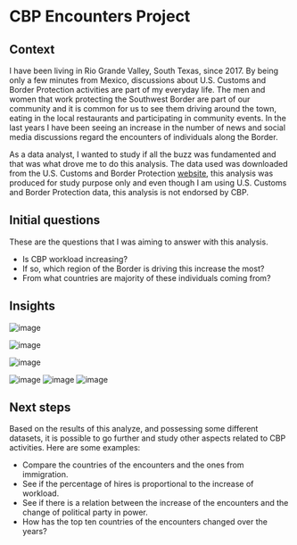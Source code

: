 # CBP Encounters Project

## Context

I have been living in Rio Grande Valley, South Texas, since 2017. By being only a few minutes from Mexico, discussions about U.S. Customs and Border Protection activities are part of my everyday life. The men and women that work protecting the Southwest Border are part of our community and it is common for us to see them driving around the town, eating in the local restaurants and participating in community events.
In the last years I have been seeing an increase in the number of news and social media discussions regard the encounters of individuals along the Border. 

As a data analyst, I wanted to study if all the buzz was fundamented and that was what drove me to do this analysis. The data used was downloaded from the U.S. Customs and Border Protection [website](https://www.cbp.gov/document/stats/nationwide-encounters), this analysis was produced for study purpose only and even though I am using U.S. Customs and Border Protection data, this analysis is not endorsed by CBP.

## Initial questions

These are the questions that I was aiming to answer with this analysis.

- Is CBP workload increasing?
- If so, which region of the Border is driving this increase the most?
- From what countries are majority of these individuals coming from?

## Insights

![image](https://user-images.githubusercontent.com/100521949/186751415-4c980a2f-26a3-426d-8c42-c3f184eb18fe.png)

![image](https://user-images.githubusercontent.com/100521949/186751588-774cc15d-f710-4480-921e-c600b86669a1.png)

![image](https://user-images.githubusercontent.com/100521949/186752288-729edd0e-201f-47d3-a502-2141665a6fad.png)

![image](https://user-images.githubusercontent.com/100521949/186750052-ad48f971-e450-4a93-ad46-85ccb6320c2d.png)
![image](https://user-images.githubusercontent.com/100521949/186750161-cffbe6c5-5951-4e91-85f3-b2b8584b789f.png)
![image](https://user-images.githubusercontent.com/100521949/186750206-8d04c458-9a98-4caf-9c83-a8bec3a98ead.png)


## Next steps

Based on the results of this analyze, and possessing some different datasets, it is possible to go further and study other aspects related to CBP activities. Here are some examples:

- Compare the countries of the encounters and the ones from immigration.
-	See if the percentage of hires is proportional to the increase of workload.
- See if there is a relation between the increase of the encounters and the change of political party in power.
- How has the top ten countries of the encounters changed over the years?



